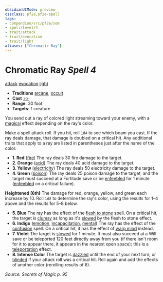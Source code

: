 ```yaml
---
obsidianUIMode: preview
cssclass: pf2e,pf2e-spell
tags:
- compendium/src/pf2e/som
- spell/level/4
- trait/attack
- trait/evocation
- trait/light
aliases: ["Chromatic Ray"]
---
```

# Chromatic Ray *Spell 4*   
[attack](rules/traits/attack.md "Attack Combat Trait")  [evocation](rules/traits/evocation.md "Evocation School Trait")  [light](rules/traits/light.md "Light Effect Trait")  

- **Traditions** [arcane](rules/traits/arcane.md "Arcane Tradition Trait"), [occult](rules/traits/occult.md "Occult Tradition Trait")
- **Cast** [>>](rules/core-rulebook/chapter-9-playing-the-game.md#Actions "Two-Action") 
- **Range**: 30 foot
- **Targets**: 1 creature

You send out a ray of colored light streaming toward your enemy, with a [magical](rules/traits/magical.md "Magical Item Trait") effect depending on the ray's color.

Make a spell attack roll. If you hit, roll `1d4` to see which beam you cast. If the ray deals damage, that damage is doubled on a critical hit. Any additional traits that apply to a ray are listed in parentheses just after the name of the color.

- **1. Red** ([fire](rules/traits/fire.md "Fire Energy & Element Trait")) The ray deals 30 fire damage to the target.
- **2. Orange** ([acid](rules/traits/acid.md "Acid Energy & Element Trait")) The ray deals 40 acid damage to the target.
- **3. Yellow** ([electricity](rules/traits/electricity.md "Electricity Energy & Element Trait")) The ray deals 50 electricity damage to the target.
- **4. Green** ([poison](rules/traits/poison.md "Poison Effect Trait")) The ray deals 25 poison damage to the target, and the target must succeed at a Fortitude save or be [enfeebled](rules/conditions.md#Enfeebled) for 1 minute ([enfeebled](rules/conditions.md#Enfeebled) on a critical failure).

**Heightened (6th)** The damage for red, orange, yellow, and green each increase by 10. Roll `1d8` to determine the ray's color, using the results for 1–4 above and the results for 5–8 below.

- **5. Blue** The ray has the effect of the [flesh to stone](compendium/spells/flesh-to-stone.md) spell. On a critical hit, the target is [clumsy](rules/conditions.md#Clumsy) as long as it's [slowed](rules/conditions.md#Slowed) by the flesh to stone effect.
- **6. Indigo** ([emotion](rules/traits/emotion.md "Emotion Effect Trait"), [incapacitation](rules/traits/incapacitation.md "Incapacitation Effect Trait"), [mental](rules/traits/mental.md "Mental Effect Trait")) The ray has the effect of the [confusion](compendium/spells/confusion.md) spell. On a critical hit, it has the effect of [warp mind](compendium/spells/warp-mind.md) instead.
- **7. Violet** The target is [slowed](rules/conditions.md#Slowed) for 1 minute. It must also succeed at a Will save or be teleported 120 feet directly away from you (if there isn't room for it to appear there, it appears in the nearest open space); this is a [teleportation](rules/traits/teleportation.md "Teleportation Effect Trait") effect.
- **8. Intense Color** The target is [dazzled](rules/conditions.md#Dazzled) until the end of your next turn, or [blinded](rules/conditions.md#Blinded) if your attack roll was a critical hit. Roll again and add the effects of another color (rerolling results of 8).

*Source: Secrets of Magic p. 95*